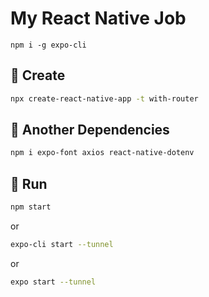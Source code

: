 # My React Native Job

`npm i -g expo-cli`

## 🚀 Create

```sh
npx create-react-native-app -t with-router
```

## 📝 Another Dependencies

```sh
npm i expo-font axios react-native-dotenv
```

## 📝 Run

```sh
npm start
```  

or  

```sh
expo-cli start --tunnel
```  

or  
    
```sh
expo start --tunnel
```
